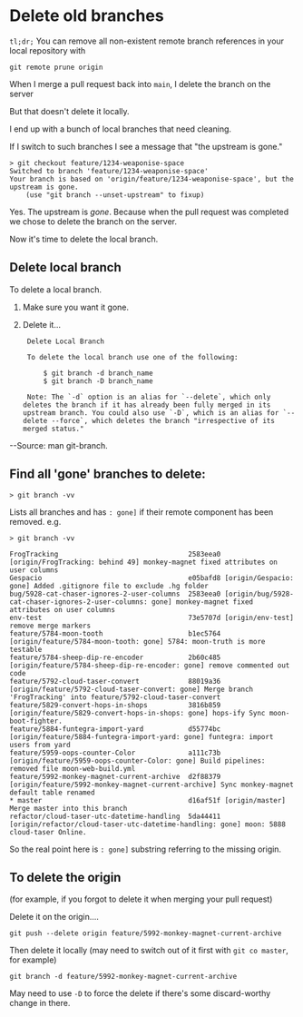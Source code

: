 ﻿# Delete old branches

`tl;dr;` You can remove all non-existent remote branch references in your local repository with

	git remote prune origin

When I merge a pull request back into `main`, I delete the branch on the server

But that doesn't delete it locally.

I end up with a bunch of local branches that need cleaning.

If I switch to such branches I see a message that "the upstream is gone."

	> git checkout feature/1234-weaponise-space
	Switched to branch 'feature/1234-weaponise-space'
	Your branch is based on 'origin/feature/1234-weaponise-space', but the upstream is gone.
		(use "git branch --unset-upstream" to fixup)

Yes. The upstream is *gone*. Because when the pull request was completed we chose to delete the branch on the server.

Now it's time to delete the local branch.

## Delete local branch

To delete a local branch.

1. Make sure you want it gone.
2. Delete it...

		Delete Local Branch

		To delete the local branch use one of the following:

			$ git branch -d branch_name
			$ git branch -D branch_name

		Note: The `-d` option is an alias for `--delete`, which only deletes the branch if it has already been fully merged in its upstream branch. You could also use `-D`, which is an alias for `--delete --force`, which deletes the branch "irrespective of its merged status."

--Source: man git-branch.

## Find all 'gone' branches to delete:

	> git branch -vv

Lists all branches and has `: gone]` if their remote component has been removed. e.g.

	> git branch -vv

	FrogTracking								2583eea0 [origin/FrogTracking: behind 49] monkey-magnet fixed attributes on user columns
	Gespacio									e05bafd8 [origin/Gespacio: gone] Added .gitignore file to exclude .hg folder
	bug/5928-cat-chaser-ignores-2-user-columns	2583eea0 [origin/bug/5928-cat-chaser-ignores-2-user-columns: gone] monkey-magnet fixed attributes on user columns
	env-test									73e5707d [origin/env-test] remove merge markers
	feature/5784-moon-tooth						b1ec5764 [origin/feature/5784-moon-tooth: gone] 5784: moon-truth is more testable
	feature/5784-sheep-dip-re-encoder			2b60c485 [origin/feature/5784-sheep-dip-re-encoder: gone] remove commented out code
	feature/5792-cloud-taser-convert			88019a36 [origin/feature/5792-cloud-taser-convert: gone] Merge branch 'FrogTracking' into feature/5792-cloud-taser-convert
	feature/5829-convert-hops-in-shops			3816b859 [origin/feature/5829-convert-hops-in-shops: gone] hops-ify Sync moon-boot-fighter.
	feature/5884-funtegra-import-yard			d55774bc [origin/feature/5884-funtegra-import-yard: gone] funtegra: import users from yard
	feature/5959-oops-counter-Color				a111c73b [origin/feature/5959-oops-counter-Color: gone] Build pipelines: removed file moon-web-build.yml
	feature/5992-monkey-magnet-current-archive	d2f88379 [origin/feature/5992-monkey-magnet-current-archive] Sync monkey-magnet default table renamed
	* master									d16af51f [origin/master] Merge master into this branch
	refactor/cloud-taser-utc-datetime-handling	5da44411 [origin/refactor/cloud-taser-utc-datetime-handling: gone] moon: 5888 cloud-taser Online.

So the real point here is `: gone]` substring referring to the missing origin.

## To delete the origin

(for example, if you forgot to delete it when merging your pull request)

Delete it on the origin....

	git push --delete origin feature/5992-monkey-magnet-current-archive

Then delete it locally (may need to switch out of it first with `git co master`, for example)

	git branch -d feature/5992-monkey-magnet-current-archive

May need to use `-D` to force the delete if there's some discard-worthy change in there.